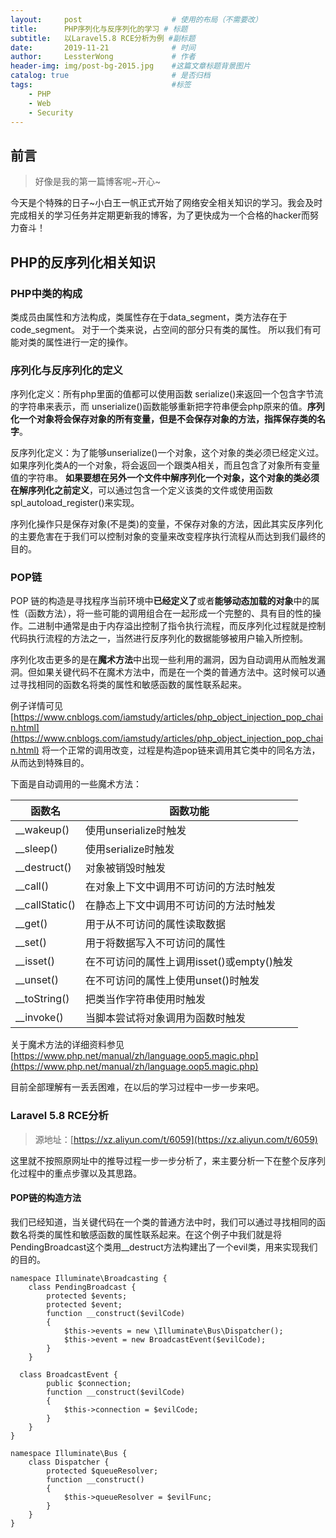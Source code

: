 ```yaml
---
layout:     post                    # 使用的布局（不需要改）
title:      PHP序列化与反序列化的学习 # 标题 
subtitle:   以Laravel5.8 RCE分析为例 #副标题
date:       2019-11-21              # 时间
author:     LessterWong             # 作者
header-img: img/post-bg-2015.jpg    #这篇文章标题背景图片
catalog: true                       # 是否归档
tags:                               #标签
    - PHP
    - Web
    - Security
---
```


## 前言
>好像是我的第一篇博客呢~开心~

今天是个特殊的日子~小白王一帆正式开始了网络安全相关知识的学习。我会及时完成相关的学习任务并定期更新我的博客，为了更快成为一个合格的hacker而努力奋斗！

## PHP的反序列化相关知识

### PHP中类的构成
类成员由属性和方法构成，类属性存在于data_segment，类方法存在于code_segment。
对于一个类来说，占空间的部分只有类的属性。
所以我们有可能对类的属性进行一定的操作。

### 序列化与反序列化的定义
序列化定义：所有php里面的值都可以使用函数 serialize()来返回一个包含字节流的字符串来表示，而 unserialize()函数能够重新把字符串便会php原来的值。**序列化一个对象将会保存对象的所有变量，但是不会保存对象的方法，指挥保存类的名字**。

反序列化定义：为了能够unserialize()一个对象，这个对象的类必须已经定义过。如果序列化类A的一个对象，将会返回一个跟类A相关，而且包含了对象所有变量值的字符串。 **如果要想在另外一个文件中解序列化一个对象，这个对象的类必须在解序列化之前定义**，可以通过包含一个定义该类的文件或使用函数spl_autoload_register()来实现。

序列化操作只是保存对象(不是类)的变量，不保存对象的方法，因此其实反序列化的主要危害在于我们可以控制对象的变量来改变程序执行流程从而达到我们最终的目的。

### POP链
POP 链的构造是寻找程序当前环境中**已经定义了**或者**能够动态加载的对象**中的属性（函数方法），将一些可能的调用组合在一起形成一个完整的、具有目的性的操作。二进制中通常是由于内存溢出控制了指令执行流程，而反序列化过程就是控制代码执行流程的方法之一，当然进行反序列化的数据能够被用户输入所控制。

序列化攻击更多的是在**魔术方法**中出现一些利用的漏洞，因为自动调用从而触发漏洞。但如果关键代码不在魔术方法中，而是在一个类的普通方法中。这时候可以通过寻找相同的函数名将类的属性和敏感函数的属性联系起来。

例子详情可见[https://www.cnblogs.com/iamstudy/articles/php_object_injection_pop_chain.html](https://www.cnblogs.com/iamstudy/articles/php_object_injection_pop_chain.html) 将一个正常的调用改变，过程是构造pop链来调用其它类中的同名方法，从而达到特殊目的。

下面是自动调用的一些魔术方法：

| 函数名 | 函数功能 |
| ------ | ------ |
| __wakeup() | 使用unserialize时触发 |
| __sleep() | 使用serialize时触发 |
| __destruct() | 对象被销毁时触发 |
| __call() | 在对象上下文中调用不可访问的方法时触发 |
| __callStatic() | 在静态上下文中调用不可访问的方法时触发 |
| __get() | 用于从不可访问的属性读取数据 |
| __set() | 用于将数据写入不可访问的属性 |
| __isset() | 在不可访问的属性上调用isset()或empty()触发 |
| __unset() | 在不可访问的属性上使用unset()时触发 |
| __toString() | 把类当作字符串使用时触发 |
| __invoke() | 当脚本尝试将对象调用为函数时触发 |

关于魔术方法的详细资料参见[https://www.php.net/manual/zh/language.oop5.magic.php](https://www.php.net/manual/zh/language.oop5.magic.php)

目前全部理解有一丢丢困难，在以后的学习过程中一步一步来吧。

### Laravel 5.8 RCE分析
>源地址：[https://xz.aliyun.com/t/6059](https://xz.aliyun.com/t/6059)

这里就不按照原网址中的推导过程一步一步分析了，来主要分析一下在整个反序列化过程中的重点步骤以及其思路。

#### POP链的构造方法

我们已经知道，当关键代码在一个类的普通方法中时，我们可以通过寻找相同的函数名将类的属性和敏感函数的属性联系起来。在这个例子中我们就是将PendingBroadcast这个类用__destruct方法构建出了一个evil类，用来实现我们的目的。

```
namespace Illuminate\Broadcasting {
	class PendingBroadcast {
        protected $events;
        protected $event;
        function __construct($evilCode)
        {
            $this->events = new \Illuminate\Bus\Dispatcher();
            $this->event = new BroadcastEvent($evilCode);
        }
    }

  class BroadcastEvent {
        public $connection;
        function __construct($evilCode)
        {
            $this->connection = $evilCode;
        }
    }
}

namespace Illuminate\Bus {
    class Dispatcher {
        protected $queueResolver;
        function __construct()
        {
            $this->queueResolver = $evilFunc;
        }
    }
}
```
